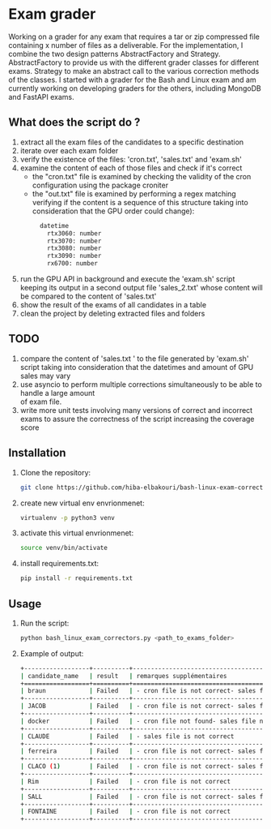 # Exam grader   
Working on a grader for any exam that requires a tar or zip compressed file containing x number of files as a deliverable. For the implementation, I combine the two design patterns AbstractFactory and Strategy. AbstractFactory to provide us with the different grader classes for different exams. Strategy to make an abstract call to the various correction methods of the classes. I started with a grader for the Bash and Linux exam and am currently working on developing graders for the others, including MongoDB and FastAPI exams.
## What does the script do ?

1. extract all the exam files of the candidates to a specific destination
2. iterate over each exam folder
3. verify the existence of the files: 'cron.txt', 'sales.txt' and 'exam.sh'
4. examine the content of each of those files and check if it's correct
   - the "cron.txt" file is examined by checking the validity of the cron configuration using the package 
   croniter
   - the "out.txt" file is examined by performing a regex matching verifying if the content is a sequence
     of this structure taking into consideration that the GPU order could change):
      ```bash
        datetime
          rtx3060: number
          rtx3070: number
          rtx3080: number
          rtx3090: number
          rx6700: number
      ```
5. run the GPU API in background and execute the 'exam.sh' script
   keeping its output in a second output file 'sales_2.txt' whose content will be
   compared to the content of 'sales.txt'
6. show the result of the exams of all candidates in a table
7. clean the project by deleting extracted files and folders

## TODO
1. compare the content of 'sales.txt ' to the file generated by 'exam.sh' script taking into 
   consideration that the datetimes and amount of GPU sales may vary
2. use asyncio to perform multiple corrections simultaneously to be able to handle a large amount  
   of exam file.
3. write more unit tests involving many versions of correct and incorrect exams to 
   assure the correctness of the script increasing the coverage score 

## Installation

1. Clone the repository:

    ```bash
    git clone https://github.com/hiba-elbakouri/bash-linux-exam-corrector.git
    ```

2. create new virtual env envrionmenet:

    ```bash
    virtualenv -p python3 venv
    ```
   
3. activate this virtual envrionmenet:

    ```bash
    source venv/bin/activate
    ```

4. install requirements.txt:

    ```bash
    pip install -r requirements.txt
    ```

## Usage

1. Run the script:

    ```bash
    python bash_linux_exam_correctors.py <path_to_exams_folder>
    ```
2. Example of output:
    ```bash
    +------------------+----------+--------------------------------------------------------------------+
   | candidate_name   | result   | remarques supplémentaires                                          |
   +==================+==========+====================================================================+
   | braun            | Failed   | - cron file is not correct- sales file is not correct              |
   +------------------+----------+--------------------------------------------------------------------+
   | JACOB            | Failed   | - cron file is not correct- sales file is not correct              |
   +------------------+----------+--------------------------------------------------------------------+
   | docker           | Failed   | - cron file not found- sales file not found- script file not found |
   +------------------+----------+--------------------------------------------------------------------+
   | CLAUDE           | Failed   | - sales file is not correct                                        |
   +------------------+----------+--------------------------------------------------------------------+
   | ferreira         | Failed   | - cron file is not correct- sales file is not correct              |
   +------------------+----------+--------------------------------------------------------------------+
   | CLACO (1)        | Failed   | - cron file is not correct- sales file is not correct              |
   +------------------+----------+--------------------------------------------------------------------+
   | Rim              | Failed   | - cron file is not correct                                         |
   +------------------+----------+--------------------------------------------------------------------+
   | SALL             | Failed   | - cron file is not correct- sales file is not correct              |
   +------------------+----------+--------------------------------------------------------------------+
   | FONTAINE         | Failed   | - cron file is not correct                                         |
   +------------------+----------+--------------------------------------------------------------------+
    ```
